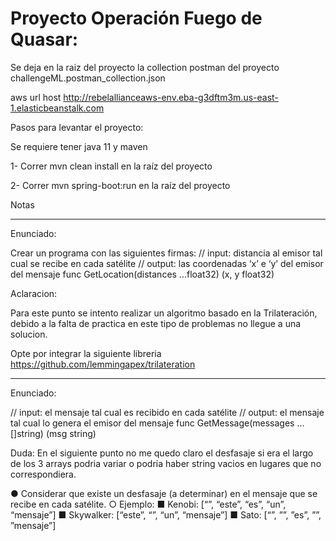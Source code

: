 

# Proyecto Operación Fuego de Quasar:


Se deja en la raiz del proyecto la collection postman del proyecto challengeML.postman_collection.json

aws url host http://rebelallianceaws-env.eba-g3dftm3m.us-east-1.elasticbeanstalk.com


Pasos para levantar el proyecto:

Se requiere tener java 11 y maven

1- Correr mvn clean install en la raíz del proyecto

2- Correr mvn spring-boot:run  en la raíz del proyecto

Notas

***************************************************

Enunciado:

Crear un programa con las siguientes firmas:
// input: distancia al emisor tal cual se recibe en cada satélite
// output: las coordenadas ‘x’ e ‘y’ del emisor del mensaje
func GetLocation(distances ...float32) (x, y float32)

Aclaracion:

Para este punto se intento realizar un algoritmo basado en la Trilateración, 
debido a la falta de practica en este tipo de problemas no llegue a una solucion.

Opte por integrar la siguiente libreria https://github.com/lemmingapex/trilateration

****************************************************

Enunciado:

// input: el mensaje tal cual es recibido en cada satélite
// output: el mensaje tal cual lo genera el emisor del mensaje
func GetMessage(messages ...[]string) (msg string)

Duda:
En el siguiente punto no me quedo claro el desfasaje si era el largo de los 3 arrays podria variar o 
podria haber string vacios en lugares que no correspondiera.

● Considerar que existe un desfasaje (a determinar) en el mensaje que se recibe en cada satélite.
    ○ Ejemplo:
        ■ Kenobi: [“”, “este”, “es”, “un”, “mensaje”] 
        ■ Skywalker: [“este”, “”, “un”, “mensaje”]
        ■ Sato: [“”, ””, ”es”, ””, ”mensaje”]

